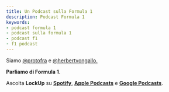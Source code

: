 ```yaml
---
title: Un Podcast sulla Formula 1
description: Podcast Formula 1 
keywords: 
- podcast formula 1 
- podcast sulla formula 1
- podcast f1 
- f1 podcast
---
```


Siamo [@protofra](https://www.instagram.com/protofra/) e [@herbertvongallo.](https://www.instagram.com/herbertvongallo/) 

**Parliamo di Formula 1**. 


Ascolta **LockUp** su **[Spotify](https://open.spotify.com/show/6wcY5mpmlceww6YUyx5lSL?si=f4629261d5b84b02)**, **[Apple Podcasts](https://podcasts.apple.com/it/podcast/lockup/id1614484519)** e **[Google Podcasts](https://podcasts.google.com/feed/aHR0cHM6Ly9hbmNob3IuZm0vcy84N2I5ZjNhYy9wb2RjYXN0L3Jzcw?sa=X&ved=0CAMQ4aUDahcKEwioof2a5uv2AhUAAAAAHQAAAAAQAQ&hl=it)**. 


